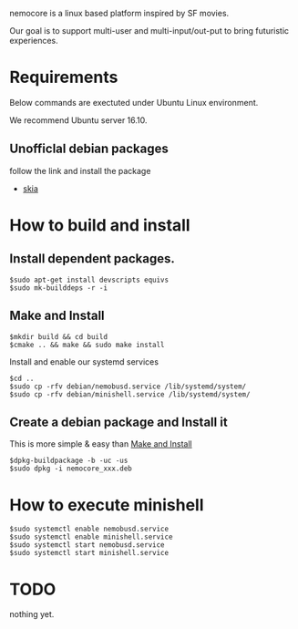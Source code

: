 nemocore is a linux based platform inspired by SF movies.

Our goal is to support multi-user and multi-input/out-put to bring futuristic experiences.

# Requirements
Below commands are exectuted under Ubuntu Linux environment.

We recommend Ubuntu server 16.10.

## Unofficlal debian packages

follow the link and install the package

* [skia](https://github.com/nemoux/skia_build)

# How to build and install

## Install dependent packages.

```
$sudo apt-get install devscripts equivs
$sudo mk-builddeps -r -i
```

## Make and Install

```
$mkdir build && cd build
$cmake .. && make && sudo make install
```

Install and enable our systemd services
```
$cd ..
$sudo cp -rfv debian/nemobusd.service /lib/systemd/system/
$sudo cp -rfv debian/minishell.service /lib/systemd/system/
```

## Create a debian package and Install it

This is more simple & easy than [Make and Install](#make-and-install)
```
$dpkg-buildpackage -b -uc -us
$sudo dpkg -i nemocore_xxx.deb
```

# How to execute minishell

```
$sudo systemctl enable nemobusd.service
$sudo systemctl enable minishell.service
$sudo systemctl start nemobusd.service
$sudo systemctl start minishell.service
```

# TODO

nothing yet.
